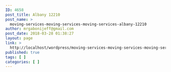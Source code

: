 ```yaml
---
ID: 4658
post_title: Albany 12210
post_name: >
  moving-services-moving-services-moving-services-albany-12210
author: mrgabonijeff@gmail.com
post_date: 2018-03-28 01:38:27
layout: page
link: >
  http://localhost/wordpress/moving-services-moving-services-moving-services-albany-12210/
published: true
tags: [ ]
categories: [ ]
---
```

